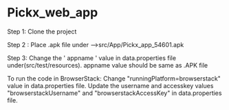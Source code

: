 # Pickx_web_app
Step 1: 
Clone the project

Step 2 :
Place .apk file under -->src/App/Pickx_app_54601.apk

Step 3:
Change the ' appname ' value in data.properties file under(src/test/resources). appname value should be same as .APK file

To run the code in BrowserStack:
Change "runningPlatform=browserstack" value in data.properties file.
Update the username and accesskey values "browserstackUsername" and "browserstackAccessKey" in data.properties file.
